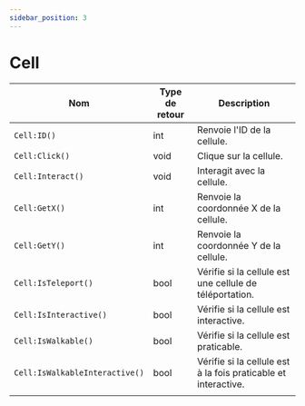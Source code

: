 ```yaml
---
sidebar_position: 3
---
```


# Cell

| Nom                     | Type de retour | Description                                          |
|-------------------------|----------------|------------------------------------------------------|
| `Cell:ID()`             | int            | Renvoie l'ID de la cellule.                          |
| `Cell:Click()`          | void           | Clique sur la cellule.                               |
| `Cell:Interact()`       | void           | Interagit avec la cellule.                           |
| `Cell:GetX()`           | int            | Renvoie la coordonnée X de la cellule.               |
| `Cell:GetY()`           | int            | Renvoie la coordonnée Y de la cellule.               |
| `Cell:IsTeleport()`     | bool           | Vérifie si la cellule est une cellule de téléportation.  |
| `Cell:IsInteractive()`  | bool           | Vérifie si la cellule est interactive.               |
| `Cell:IsWalkable()`     | bool           | Vérifie si la cellule est praticable.                |
| `Cell:IsWalkableInteractive()` | bool    | Vérifie si la cellule est à la fois praticable et interactive. |
                                     |
